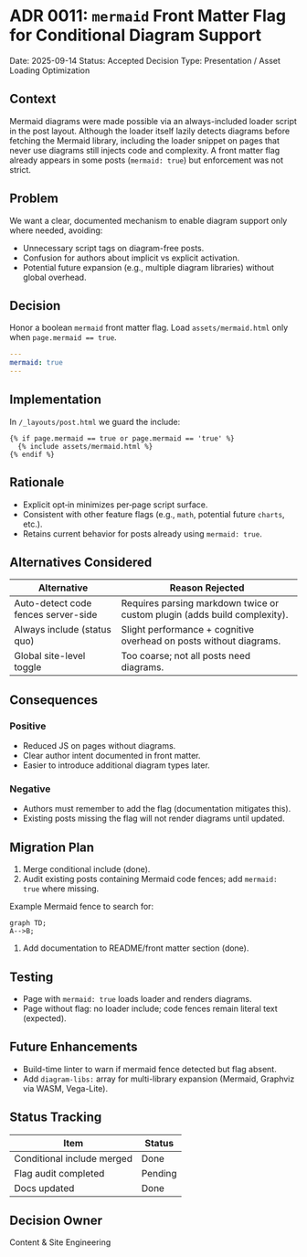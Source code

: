 # ADR 0011: `mermaid` Front Matter Flag for Conditional Diagram Support

Date: 2025-09-14
Status: Accepted
Decision Type: Presentation / Asset Loading Optimization

## Context
Mermaid diagrams were made possible via an always-included loader script in the post layout. Although the loader itself lazily detects diagrams before fetching the Mermaid library, including the loader snippet on pages that never use diagrams still injects code and complexity. A front matter flag already appears in some posts (`mermaid: true`) but enforcement was not strict.

## Problem
We want a clear, documented mechanism to enable diagram support only where needed, avoiding:

- Unnecessary script tags on diagram-free posts.
- Confusion for authors about implicit vs explicit activation.
- Potential future expansion (e.g., multiple diagram libraries) without global overhead.

## Decision
Honor a boolean `mermaid` front matter flag. Load `assets/mermaid.html` only when `page.mermaid == true`.

```yaml
---
mermaid: true
---
```

## Implementation
In `/_layouts/post.html` we guard the include:

```liquid
{% if page.mermaid == true or page.mermaid == 'true' %}
  {% include assets/mermaid.html %}
{% endif %}
```

## Rationale

- Explicit opt‑in minimizes per‑page script surface.
- Consistent with other feature flags (e.g., `math`, potential future `charts`, etc.).
- Retains current behavior for posts already using `mermaid: true`.

## Alternatives Considered

| Alternative | Reason Rejected |
| ----------- | --------------- |
| Auto-detect code fences server-side | Requires parsing markdown twice or custom plugin (adds build complexity). |
| Always include (status quo) | Slight performance + cognitive overhead on posts without diagrams. |
| Global site-level toggle | Too coarse; not all posts need diagrams. |

## Consequences

### Positive

- Reduced JS on pages without diagrams.
- Clear author intent documented in front matter.
- Easier to introduce additional diagram types later.

### Negative

- Authors must remember to add the flag (documentation mitigates this).
- Existing posts missing the flag will not render diagrams until updated.

## Migration Plan

1. Merge conditional include (done).
1. Audit existing posts containing Mermaid code fences; add `mermaid: true` where missing.

Example Mermaid fence to search for:

```mermaid
graph TD;
A-->B;
```

1. Add documentation to README/front matter section (done).

## Testing

- Page with `mermaid: true` loads loader and renders diagrams.
- Page without flag: no loader include; code fences remain literal text (expected).

## Future Enhancements

- Build-time linter to warn if mermaid fence detected but flag absent.
- Add `diagram-libs:` array for multi-library expansion (Mermaid, Graphviz via WASM, Vega-Lite).

## Status Tracking

| Item | Status |
| ---- | ------ |
| Conditional include merged | Done |
| Flag audit completed | Pending |
| Docs updated | Done |

## Decision Owner
Content & Site Engineering
